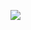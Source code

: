 ![](https://github-profile-summary-cards.vercel.app/api/cards/profile-details?username=k315k1010&theme=vue)
